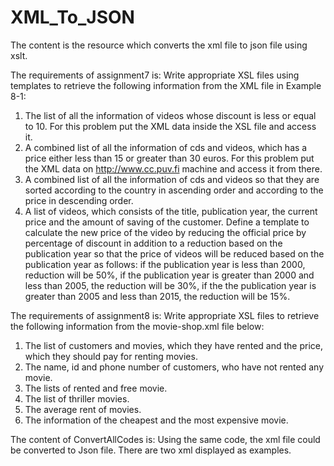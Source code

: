 # XML_To_JSON
The content is the resource which converts the xml file to json file using xslt.

The requirements of assignment7 is:
Write appropriate XSL files using templates to retrieve the following information from the XML file in Example 8-1:
1.	The list of all the information of videos whose discount is less or equal to 10. For this problem put the XML data inside the XSL file and access it.
2.	A combined list of all the information of cds and videos, which has a price either less than 15 or greater than 30 euros. For this problem put the XML data on http://www.cc.puv.fi machine and access it from there.
3.	A combined list of all the information of cds and videos so that they are sorted according to the country in ascending order and according to the price in descending order.
4.	A list of videos, which consists of the title, publication year, the current price and the amount of saving of the customer. Define a template to calculate the new price of the video by reducing the official price by percentage of discount in addition to a reduction based on the publication year so that the price of videos will be reduced based on the publication year as follows: if the publication year is less than 2000, reduction will be 50%, if the publication year is greater than 2000 and less than 2005, the reduction will be 30%, if the the publication year is greater than 2005 and less than 2015, the reduction will be 15%.

The requirements of assignment8 is:
Write appropriate XSL files to retrieve the following information from the movie-shop.xml file below:
1.	The list of customers and movies, which they have rented and the price, which they should pay for renting movies.
2.	The name, id and phone number of customers, who have not rented any movie.
3.	The lists of rented and free movie.
4.	The list of thriller movies.
5.	The average rent of movies.
6.	The information of the cheapest and the most expensive movie.

The content of ConvertAllCodes is:
Using the same code, the xml file could be converted to Json file. There are two xml displayed as examples.
